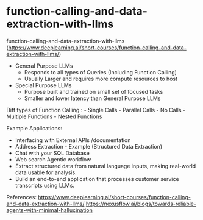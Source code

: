 # function-calling-and-data-extraction-with-llms
function-calling-and-data-extraction-with-llms (https://www.deeplearning.ai/short-courses/function-calling-and-data-extraction-with-llms/)



- General Purpose LLMs 
	- Responds to all types of Queries (Including Function Calling)
	- Usually Larger and requires more compute resources to host
- Special Purpose LLMs
	- Purpose built and trained on small set of focused tasks
	- Smaller and lower latency than General Purpose LLMs

Diff types of Function Calling : 
	- Single Calls 
	- Parallel Calls
	- No Calls
	- Multiple Functions
	- Nested Functions

Example Applications: 
 - Interfacing with External APIs /documentation 
-  Address Extraction - Example (Structured Data Extraction)
-  Chat with your SQL Database 
-  Web search Agentic workflow  
- Extract structured data from natural language inputs, making real-world data usable for analysis.
- Build an end-to-end application that processes customer service transcripts using LLMs.

References: 
https://www.deeplearning.ai/short-courses/function-calling-and-data-extraction-with-llms/
https://nexusflow.ai/blogs/towards-reliable-agents-with-minimal-hallucination
